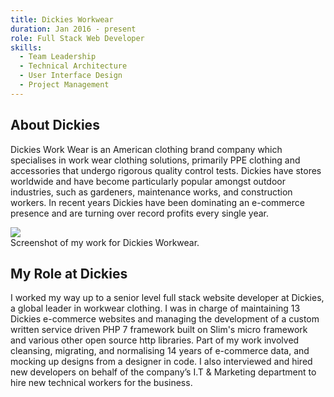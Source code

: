 ```yaml
---
title: Dickies Workwear
duration: Jan 2016 - present
role: Full Stack Web Developer
skills:
  - Team Leadership
  - Technical Architecture
  - User Interface Design
  - Project Management
---
```


## About Dickies

Dickies Work Wear is an American clothing brand company which specialises in work wear clothing solutions, primarily PPE clothing and accessories that undergo rigorous quality control tests. Dickies have stores worldwide and have become particularly popular amongst outdoor industries, such as gardeners, maintenance works, and construction workers. In recent years Dickies have been dominating an e-commerce presence and are turning over record profits every single year. 

<div class="card mb-3">
    <img class="card-img-top" src = "/static/img/dickiesworkwear.png"/>
    <div class="card-body bg-light">
        <div class="card-text">Screenshot of my work for Dickies Workwear.</div>
    </div>
</div>

## My Role at Dickies

I worked my way up to a senior level full stack website developer at Dickies, a global leader in workwear clothing. I was in charge of maintaining 13 Dickies e-commerce websites and managing the development of a custom written service driven PHP 7 framework built on Slim's micro framework and various other open source http libraries. Part of my work involved cleansing, migrating, and normalising 14 years of e-commerce data, and mocking up designs from a designer in code. I also interviewed and hired new developers on behalf of the company’s I.T &amp; Marketing department to hire new technical workers for the business. 